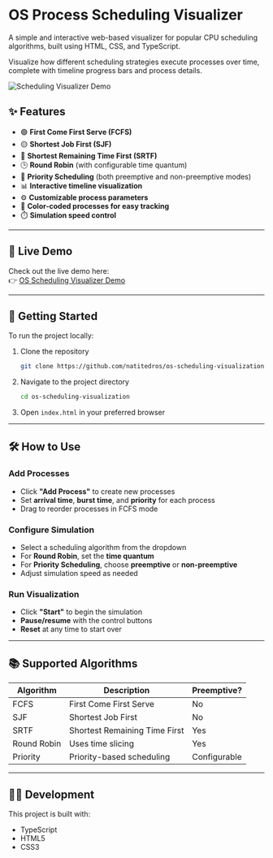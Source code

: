 # OS Process Scheduling Visualizer

A simple and interactive web-based visualizer for popular CPU scheduling algorithms, built using HTML, CSS, and TypeScript.

Visualize how different scheduling strategies execute processes over time, complete with timeline progress bars and process details.

![Scheduling Visualizer Demo](https://github.com/natitedros/os-scheduling-visualization/blob/main/demo.gif?raw=true)

## ✨ Features

- 🟢 **First Come First Serve (FCFS)**
- 🟡 **Shortest Job First (SJF)**
- 🔁 **Shortest Remaining Time First (SRTF)**
- 🕒 **Round Robin** (with configurable time quantum)
- 🔼 **Priority Scheduling** (both preemptive and non-preemptive modes)
- 📊 **Interactive timeline visualization**
- ⚙️ **Customizable process parameters**
- 🎨 **Color-coded processes for easy tracking**
- ⏱️ **Simulation speed control**

---

## 📸 Live Demo

Check out the live demo here:  
👉 [OS Scheduling Visualizer Demo](https://natitedros.github.io/os-scheduling-visualization/)

---

## 🚀 Getting Started

To run the project locally:

1. Clone the repository

   ```bash
   git clone https://github.com/natitedros/os-scheduling-visualization.git
   ```

2. Navigate to the project directory

   ```bash
   cd os-scheduling-visualization
   ```

3. Open `index.html` in your preferred browser

---

## 🛠️ How to Use

### Add Processes

- Click **"Add Process"** to create new processes
- Set **arrival time**, **burst time**, and **priority** for each process
- Drag to reorder processes in FCFS mode

### Configure Simulation

- Select a scheduling algorithm from the dropdown
- For **Round Robin**, set the **time quantum**
- For **Priority Scheduling**, choose **preemptive** or **non-preemptive**
- Adjust simulation speed as needed

### Run Visualization

- Click **"Start"** to begin the simulation
- **Pause/resume** with the control buttons
- **Reset** at any time to start over

---

## 📚 Supported Algorithms

| Algorithm   | Description                   | Preemptive?  |
| ----------- | ----------------------------- | ------------ |
| FCFS        | First Come First Serve        | No           |
| SJF         | Shortest Job First            | No           |
| SRTF        | Shortest Remaining Time First | Yes          |
| Round Robin | Uses time slicing             | Yes          |
| Priority    | Priority-based scheduling     | Configurable |

---

## 🧑‍💻 Development

This project is built with:

- TypeScript
- HTML5
- CSS3
